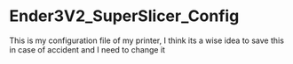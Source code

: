 # Ender3V2_SuperSlicer_Config
This is my configuration file of my printer, I think its a wise idea to save this in case of accident and I need to change it
